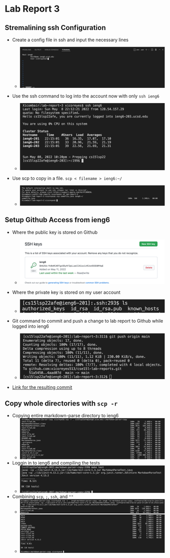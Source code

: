 # Lab Report 3

## Stremalining ssh Configuration

* Create a config file in ssh and input the necessary lines
  * ![Image](1.1.png)

* Use the ssh command to log into the account now with only `ssh ieng6`
  * ![Image](1.2.png)

* Use scp to copy in a file. `scp < filename > ieng6:~/`
  * ![Image](1.3.png)

## Setup Github Access from ieng6

* Where the public key is stored on Github
  * ![Image](2.1.png)

* Where the private key is stored on my user account 
  * ![Image](2.2.png)
* Git command to commit and push a change to lab report to Github while logged into ieng6
  * ![Image](2.3.png)
* [Link for the resulting commit](https://github.com/xicoreyes513/cse15l-lab-reports/commit/4aad07dda70e21ceee1eb912a9cc7bf6ebd893bf)

## Copy whole directories with `scp -r`

* Copying entire markdown-parse directory to ieng6 
  * ![Image](3.1.png)
* Loggin in to ieng6 and compiling the tests 
  * ![Image](3.2.png)
* Combining `scp`, `;`, `ssh`, and `""`
  * ![Image](3.3.png)
  * ![Image](3.30.png)
